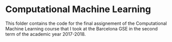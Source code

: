 # Computational Machine Learning
This folder contains the code for the final assignement of the Computational Machine Learning course that I took at the Barcelona GSE in the second term of the academic year 2017-2018.

